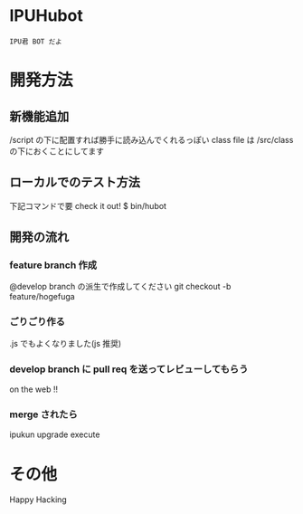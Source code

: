 # IPUHubot
    IPU君 BOT だよ

# 開発方法
## 新機能追加
/script の下に配置すれば勝手に読み込んでくれるっぽい
class file は /src/class の下におくことにしてます

## ローカルでのテスト方法
下記コマンドで要 check it out!
    $ bin/hubot
## 開発の流れ
### feature branch 作成
@develop branch の派生で作成してください
git checkout -b feature/hogefuga
### ごりごり作る
\.js でもよくなりました(js 推奨)
### develop branch に pull req を送ってレビューしてもらう
on the web !!
### merge されたら
  ipukun upgrade execute

# その他
Happy Hacking

